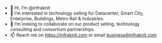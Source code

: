 - 👋 Hi, I’m @infraknit
- 👀 I’m interested in technology selling for Datacenter, Smart City, Enterprise, Buildings, Metro Rail & Industries.
- 💞️ I’m looking to collaborate on our product selling, technology consulting and consortium partnerships.
- 📫 Reach me on https://infraknit.com or email business@infraknit.com

<!---
infraknit/infraknit is a ✨ special ✨ repository because its `README.md` (this file) appears on your GitHub profile.
You can click the Preview link to take a look at your changes.
--->
